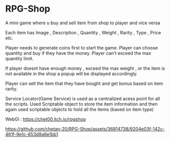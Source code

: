 # RPG-Shop 

A mini game where u buy and sell item from shop to player and vice versa

Each item has Image , Description , Quantity , Weight , Rarity , Type , Price etc.

Player needs to generate coins first to start the game.
Player can choose quantity and buy if they have the money.
Player can't exceed the max quantity limit.

If player doesnt have enough money , exceed the max weight , or the item is not available in the shop a popup will be displayed accordingly.

Player can sell the item that they have bought and get bonus based on item rarity.

Service Locator(Game Service) is used as a centralized acess point for all the scripts.
Used Scriptable object to store the item information and then again used scriptable objects to hold all the items (based on item type)

WebGl : https://chet00.itch.io/rpgshop

https://github.com/chetan-20/RPG-Shop/assets/36814738/9204e03f-142c-461f-9e1c-653d9a6e1bb1

